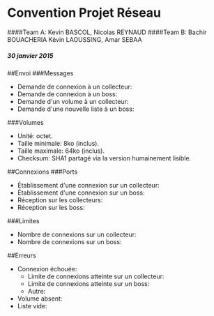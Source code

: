 # Convention Projet Réseau
####Team A: Kevin BASCOL, Nicolas REYNAUD
####Team B: Bachir BOUACHERIA Kévin LAOUSSING, Amar SEBAA
##### 30 janvier 2015

##Envoi
###Messages
- Demande de connexion à un collecteur:
- Demande de connexion à un boss:
- Demande d'un volume à un collecteur:
- Demande d'une nouvelle liste à un boss:

###Volumes
- Unité: octet.
- Taille minimale: 8ko (inclus).
- Taille maximale: 64ko (inclus).
- Checksum: SHA1 partagé via la version humainement lisible.

##Connexions
###Ports
- Établissement d'une connexion sur un collecteur:
- Établissement d'une connexion sur un boss:
- Réception sur les collecteurs:
- Réception sur les boss:

###Limites
- Nombre de connexions sur un collecteur:
- Nombre de connexions sur un boss:


##Erreurs
- Connexion échouée:
	- Limite de connexions atteinte sur un collecteur:
	- Limite de connexions atteinte sur un boss:
	- Autre:
- Volume absent:
- Liste vide:
